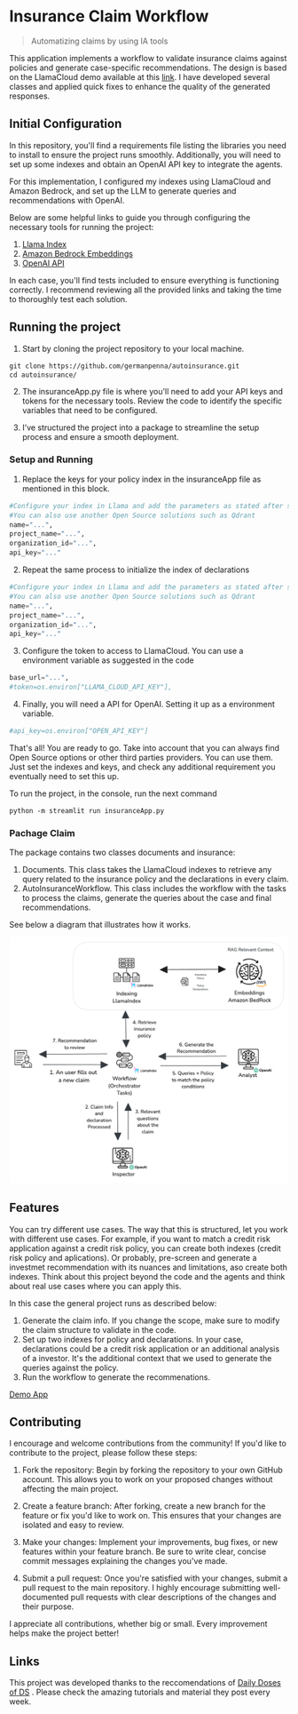 # Insurance Claim Workflow
> Automatizing claims by using IA tools

This application implements a workflow to validate insurance claims against policies and generate case-specific recommendations. The design is based on the LlamaCloud demo 
available at this [link](https://shorturl.at/xIwEv). I have developed several classes and applied quick fixes to enhance the quality of the generated responses.

## Initial Configuration

In this repository, you'll find a requirements file listing the libraries you need to install to ensure the project runs smoothly. Additionally, you will need to set up 
some indexes and obtain an OpenAI API key to integrate the agents.

For this implementation, I configured my indexes using LlamaCloud and Amazon Bedrock, and set up the LLM to generate queries and recommendations with OpenAI.

Below are some helpful links to guide you through configuring the necessary tools for running the project:

1. [Llama Index](https://docs.cloud.llamaindex.ai/llamacloud/getting_started/quick_start)
2. [Amazon Bedrock Embeddings](https://docs.aws.amazon.com/bedrock/latest/userguide/titan-embedding-models.html)
3. [OpenAI API](https://openai.com/api/)

In each case, you'll find tests included to ensure everything is functioning correctly. I recommend reviewing all the provided links and taking the time to 
thoroughly test each solution.

## Running the project

1. Start by cloning the project repository to your local machine.

```shell
git clone https://github.com/germanpenna/autoinsurance.git
cd autoinsurance/
```

2. The insuranceApp.py file is where you'll need to add your API keys and tokens for the necessary tools. Review the code to identify the specific variables that 
need to be configured.

3. I’ve structured the project into a package to streamline the setup process and ensure a smooth deployment.

### Setup and Running

1. Replace the keys for your policy index in the insuranceApp file as mentioned in this block.

```python
#Configure your index in Llama and add the parameters as stated after setting up.
#You can also use another Open Source solutions such as Qdrant
name="...", 
project_name="...",
organization_id="...",
api_key="..."
```

2. Repeat the same process to initialize the index of declarations

```python
#Configure your index in Llama and add the parameters as stated after setting up.
#You can also use another Open Source solutions such as Qdrant
name="...", 
project_name="...",
organization_id="...",
api_key="..."
```

3. Configure the token to access to LlamaCloud. You can use a environment variable as suggested in the code

```python
base_url="...",
#token=os.environ["LLAMA_CLOUD_API_KEY"],
```

4. Finally, you will need a API for OpenAI. Setting it up as a environment variable.

```python
#api_key=os.environ["OPEN_API_KEY"]
```

That's all! You are ready to go. Take into account that you can always find Open Source options or other third parties providers. You can use them. Just set the indexes
and keys, and check any additional requirement you eventually need to set this up.

To run the project, in the console, run the next command

```shell
python -m streamlit run insuranceApp.py
```

### Pachage Claim

The package contains two classes documents and insurance:

1. Documents. This class takes the LlamaCloud indexes to retrieve any query related to the insurance policy and the declarations in every claim.
2. AutoInsuranceWorkflow. This class includes the workflow with the tasks to process the claims, generate the queries about the case and final recommendations.

See below a diagram that illustrates how it works.

![Insurance Claim Structure](assets/diagramAutoInsurance_with_bg.png)

## Features

You can try different use cases. The way that this is structured, let you work with different use cases. For example, if you want to match a credit risk application
against a credit risk policy, you can create both indexes (credit risk policy and aplications). Or probably, pre-screen and generate a investmet recommendation with
its nuances and limitations, aso create both indexes. Think about this project beyond the code and the agents and think about real use cases where you can apply
this.

In this case the general project runs as described below:

1. Generate the claim info. If you change the scope, make sure to modify the claim structure to validate in the code.
2. Set up two indexes for policy and declarations. In your case, declarations could be a credit risk application or an additional analysis of a investor. It's the
additional context that we used to generate the queries against the policy.
3. Run the workflow to generate the recommenations.

[Demo App](https://github.com/germanpenna/autoinsurance/blob/main/assets/DemoApp.mov)

## Contributing

I encourage and welcome contributions from the community! If you'd like to contribute to the project, please follow these steps:

1. Fork the repository: Begin by forking the repository to your own GitHub account. This allows you to work on your proposed 
changes without affecting the main project.

2. Create a feature branch: After forking, create a new branch for the feature or fix you'd like to work on. This ensures that your 
changes are isolated and easy to review.

3. Make your changes: Implement your improvements, bug fixes, or new features within your feature branch. Be sure to write clear, concise 
commit messages explaining the changes you've made.

4. Submit a pull request: Once you're satisfied with your changes, submit a pull request to the main repository. I highly encourage 
submitting well-documented pull requests with clear descriptions of the changes and their purpose.

I appreciate all contributions, whether big or small. Every improvement helps make the project better!

## Links

This project was developed thanks to the reccomendations of [Daily Doses of DS](https://www.dailydoseofds.com/) . Please check the amazing
tutorials and material they post every week. 
